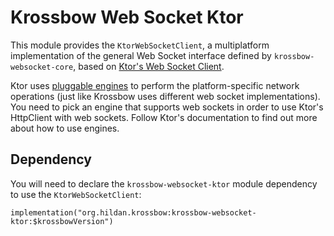 # Krossbow Web Socket Ktor

This module provides the `KtorWebSocketClient`, a multiplatform implementation of the general Web Socket interface
defined by `krossbow-websocket-core`, based on [Ktor's Web Socket Client](https://ktor.io/clients/websockets.html).

Ktor uses [pluggable engines](https://ktor.io/clients/http-client/engines.html) to perform the platform-specific 
network operations (just like Krossbow uses different web socket implementations).
You need to pick an engine that supports web sockets in order to use Ktor's HttpClient with web sockets.
Follow Ktor's documentation to find out more about how to use engines.

## Dependency

You will need to declare the `krossbow-websocket-ktor` module dependency to use the `KtorWebSocketClient`:

```
implementation("org.hildan.krossbow:krossbow-websocket-ktor:$krossbowVersion")
```
